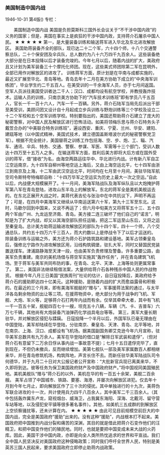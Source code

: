 ### 美国制造中国内战

1946-10-31
第4版()
专栏：

　　美国制造中国内战
    美国是负担莫斯科三国外长会议关于“不干涉中国内政”的义务的国家；但是，美国在事实上是疯狂的干涉中国内政，支持蒋介石屠杀中国人民。
    ★  ★  ★  ★  ★
    第一，是大量装备训练和输送蒋军进入华北及东北进攻解放区。
    美国助蒋装备齐全的部队，现已达二十二个军，六十四个师，十八个交通警察总队，二十个保安团及伞兵队，总人数约为八十六万四千九百余人。这些装备绝大部分是在日本投降以后才装备完竣的。今年七月以后，随着内战的扩大，美政府且又计划为美军装备三十个摩托化师团。现在，这些美式师团除第二军在昆明外，全部已用作对解放区的进攻了。
    训练蒋军方面，原计划是在华南与成都实施的，最近又扩展至华北、青岛等地。青岛去年十二月在美方协助下成立的“中央海军训练团”，毕业学生约二千五百人。在美受训的一千余海军人员，亦于七月间返国。空军人员派往美国受训者达二千人；汉口、成都均设有航空学校，并教授轰炸技术。运输人员的训练，只南京美方协助下的“汽车技术训练班”即有学员八千五百人，官长一千一百十六人，汽车一千一百辆。另外，蒋介石陆军当局先后派出干部至美受训，美顾问团又设计自十月起成立步兵训练与野炮训练等三个学校及设立二十二个军校和五个空军训练学校。特别要指出的，美国还帮助蒋介石建立了庞大的秘密警察，对中国人民及解放区进行恐怖活动。如美将领梅乐思与蒋介石特务头子戴笠合办的“中美联合特务训练班”，遍设西安、重庆、宁夏、兰州、华安、建阳、建瓯等地（以中国式精神，美国式技术，建立德国盖斯塔波尔式的秘密警察党卫军）。根据不完全统计，美国替蒋之训练工作包括海、空、步、炮、工、辎、汽车、通讯、伞兵、特务、交通、警察、参谋、军医、军需等十三个部门，受训人数达十四万至十五万人之多。
    在输送蒋军方面，胜利后美方即将大后方或在国外受训的蒋军，借“接收”为名，由海空两路运往华中、华北进行内战。计有新八军自芷江空运南京，九十四军自柳州等地空运上海后，又由上海空运北平，七十四军由浙江到南京及上海，十二军由武汉空运北平，时间均在七月至十月间，美驻华陆军航空司令斯特夸特梅耶自称：“十四万华军之空运实为历史上最大一次之空运。”自此以后，内战便大规模展开了。十一月间，美海军陆战队及海军纵队且以大炮掩护蒋军第八军在青岛登陆，进攻山东半岛上的解放军。东北的蒋军全是美机美舰运去的。在东北正展开大战之时，美蒋代表吉伦与张治中在中共抗议下，声明不再运了；可是，在四月中美海军又继续从华南运送第六十军，第九十三军至东北。这时，马歇尔回到中国来，又说不再运了；但六月中旬美方又将蒋军五十三、五十四两个军由广州、九龙运至济南、青岛。美方接二连三破坏了他们自己的“诺言”，明知是为了扩大内战，却又以其海空部队担任运输，把这二军运至山东后，又将之运至秦皇岛。总计美方助蒋运输进攻解放区的部队为十四个军，四十一个师，八个交通总队，共约五十四万六千三百人，而大约数以上是停战令下了以后才运送的。
    除装备训练与运输之外，美方还为蒋介石护路筑路和建设基地。美军占领秦皇岛后，强修北宁路作为进攻解放区用，沿线构筑碉堡，驻扎大军，同时又替国民党装置送煤车。津浦路静海至天津一段，也由美军负责修理及警备。许多重要公路，由美军负责重建。南京的美机场借与蒋空军实施其“轰炸任务”，并在青岛建筑飞机场。至于蒋军与美军共同布防的事，在青岛、北平、天津、上海等处则更属常事了。
    第二，美国非法继续租借法案，大量供给蒋介石各种残杀中国人民的作战物资。
    根据今年八月三日美国“民族周刊”社论的估计，自日寇投降后，美政府给予蒋介石的援助即达四十亿美元。这种援助，是随着内战的扩大而愈益露骨和积极的。在最近的三个月来，即有美海军舰艇的“赠与”，军事援蒋法案的通过，与太平洋各岛剩余物资的出让等三项。在援蒋物资中，绝大部分为用于战争的飞机、军舰、大炮、军火等，足够蒋介石打两年内战而有余。仅举其牵牵大者，其中有飞机一千一百五十架，舰艇四百七十一艘，坦克五十八辆，车辆（汽、卡、吉普车）六万七千辆，其他尚有大炮装备汽油弹药化学战具电台等等。
    第三，美军大量长期驻华，并对解放区侵犯与蹂躏。
    日寇投降一个半月以后，外国军队已毫无理由在中国登陆，美军却陆续在华登陆，分驻南京、秦皇岛、天津、青岛、北平等地，并在南京、上海、汉口、成都设有飞机场。据美国副国务卿艾克逊今年六月宣称，驻华美军总数共有九万余人。美军在华登陆的借口是“解除日军武装和遣俘”，（但对蒋介石有意留下二万余日俘从事内战一事故意不提）；七月十五日遣俘完毕了，直到现在，不但仍未撤兵，反而继续增加。美第七舰队一部及美军家属数百人都相继来华，并在青岛修筑机场，构筑阵地，声言长住不去。而新任驻华美军陆战队司令何德华，并于九月二十日对大公报记者公开宣称：“大批新官兵现已离美来华，不久即将到达。彼等任务为保卫美国政府财产及中国政府财产。”将中国视同美国殖民地。美机美舰队“赠与”蒋介石的以外，美机在华的有一百五十余架，美舰二百余艘。
    美军占领了中国城市、铁路、要塞、海港，并屡次向解放区进犯。仅去年十月到今年七月止，即向解放区作了三十次的侵扰。其中单独进行的十九次，美蒋伪军联合进攻的十一次，共计使用兵力四千八百余人，其中美军二千三百余人。（其中包括轰炸冀东卢龙，窥视烟台、威海卫，占我冀东海阳、深海、北戴河、留守营车站等地，以及侵犯安平镇等很多著名事件）。其他，如美机三五成群的到解放区上空侦察骚扰等，还未计算在内。
    ★  ★  ★  ★  ★
    由此可见目前规模空前巨大的中国内战，完全是美国政府“援助”出来的。没有这种“援助”，内战根本打不起来。美国政府把中国推到内战分裂和痛苦的深渊，其目的就是借此把蒋介石变作他们的汪精卫，和把中国变作他们的殖民地。同时，也就是要把中国变成未来大战的火药库。因此，美国干涉中国内政，亦即是向全人类所热忱追求的世界和平宣战。我们全中国人民坚决反对美国政府这种侵略政策；同时我们呼吁全世界人民，特别是美英苏三国人民起来，要求美国政府立即停止助蒋内战政策。
